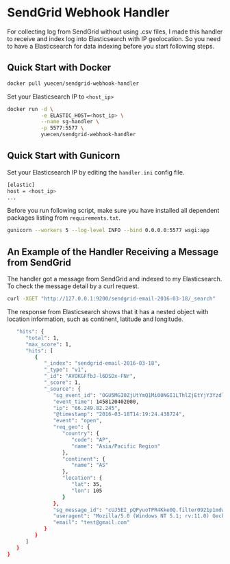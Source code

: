 # SendGrid Webhook Handler

For collecting log from SendGrid without using .csv files, I made this handler to receive and index log into 
Elasticsearch with IP geolocation. So you need to have a Elasticsearch for data indexing before you start following steps. 

## Quick Start with Docker

```bash
docker pull yuecen/sendgrid-webhook-handler
```

Set your Elasticsearch IP to ```<host_ip>```

```bash
docker run -d \
           -e ELASTIC_HOST=<host_ip> \
           --name sg-handler \
           -p 5577:5577 \
           yuecen/sendgrid-webhook-handler
```

## Quick Start with Gunicorn

Set your Elasticsearch IP by editing the ```handler.ini``` config file.

```bash
[elastic]
host = <host_ip>
...
```

Before you run following script, make sure you have installed all dependent packages listing from ```requirements.txt```.

```bash
gunicorn --workers 5 --log-level INFO --bind 0.0.0.0:5577 wsgi:app
```

## An Example of the Handler Receiving a Message from SendGrid

The handler got a message from SendGrid and indexed to my Elasticsearch. To check the message detail by a curl request.

```bash
curl -XGET "http://127.0.0.1:9200/sendgrid-email-2016-03-18/_search"
```

The response from Elasticsearch shows that it has a nested object with location information, such as continent, latitude 
and longitude.

```bash
   "hits": {
      "total": 1,
      "max_score": 1,
      "hits": [
         {
            "_index": "sendgrid-email-2016-03-18",
            "_type": "v1",
            "_id": "AVOKGFfbJ-l6DSDx-FNr",
            "_score": 1,
            "_source": {
               "sg_event_id": "OGU5MGI0ZjUtYmQ1Mi00NGI1LThlZjEtYjY3YzdlMDY4Yjg1",
               "event_time": 1458120402000,
               "ip": "66.249.82.245",
               "@timestamp": "2016-03-18T14:19:24.438724",
               "event": "open",
               "req_geo": {
                  "country": {
                     "code": "AP",
                     "name": "Asia/Pacific Region"
                  },
                  "continent": {
                     "name": "AS"
                  },
                  "location": {
                     "lat": 35,
                     "lon": 105
                  }
               },
               "sg_message_id": "cUJ5EI_pQPyuoTPR4Kke0Q.filter0921p1mdw1.4165.56E9265B32.0",
               "useragent": "Mozilla/5.0 (Windows NT 5.1; rv:11.0) Gecko Firefox/11.0 (via ggpht.com GoogleImageProxy)",
               "email": "test@gmail.com"
            }
         }
      ]
   }
}
```